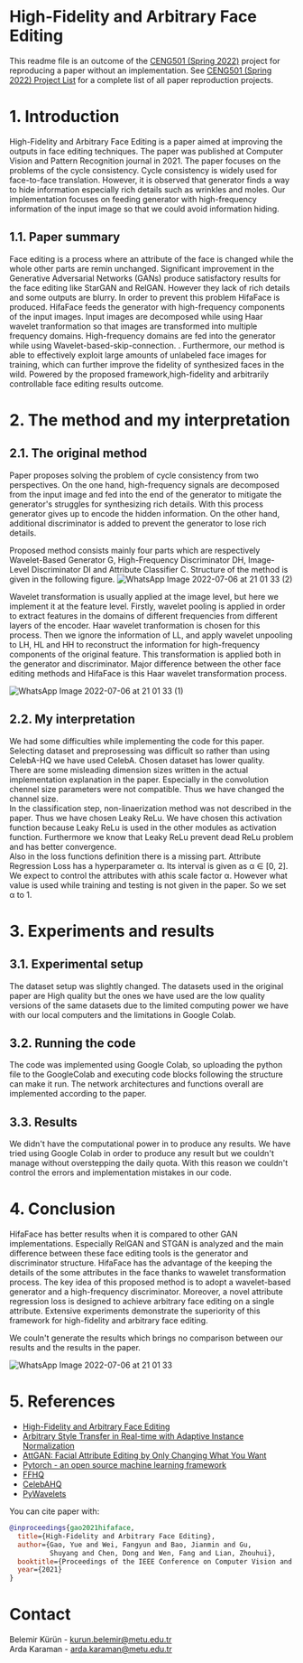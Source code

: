 # High-Fidelity and Arbitrary Face Editing

This readme file is an outcome of the [CENG501 (Spring 2022)](https://ceng.metu.edu.tr/~skalkan/DL/) project for reproducing a paper without an implementation. See [CENG501 (Spring 2022) Project List](https://github.com/CENG501-Projects/CENG501-Spring2022) for a complete list of all paper reproduction projects.

# 1. Introduction

High-Fidelity and Arbitrary Face Editing is a paper aimed at improving the outputs in face editing techniques. The paper was published at Computer Vision and Pattern Recognition journal in 2021. The paper focuses on the problems of the cycle consistency. Cycle consistency is widely used for face-to-face translation. However, it is observed that generator finds a way to hide information especially rich details such as wrinkles and moles. Our implementation focuses on feeding generator with high-frequency information of the input image so that we could avoid information hiding.

## 1.1. Paper summary

Face editing is a process where an attribute of the face is changed while the whole other parts are remin unchanged. Significant improvement in the Generative Adversarial Networks (GANs) produce satisfactory results for the face editing like StarGAN and RelGAN. However they lack of rich details and some outputs are blurry. In order to prevent this problem HifaFace is produced. HifaFace feeds the generator with high-frequency components of the input images. Input images are decomposed while using Haar wavelet tranformation so that images are transformed into multiple frequency domains. High-frequency domains are fed into the generator while using Wavelet-based-skip-connection. . Furthermore, our method is able to effectively exploit large amounts of unlabeled face images for training, which can further improve the fidelity of synthesized faces in the wild. Powered by the proposed framework,high-fidelity and arbitrarily controllable face editing results outcome.
# 2. The method and my interpretation

## 2.1. The original method

Paper proposes solving the problem of cycle consistency from two perspectives. On the one hand, high-frequency signals are decomposed from the input image and fed into the end of the generator to mitigate the generator's struggles for synthesizing rich details. With this process generator gives up to encode the hidden information. On the other hand, additional discriminator is added to prevent the generator to lose rich details. 

Proposed method consists mainly four parts which are respectively Wavelet-Based Generator G, High-Frequency Discriminator DH, Image-Level Discriminator DI and  Attribute Classifier C. Structure of the method is given in the following figure.
![WhatsApp Image 2022-07-06 at 21 01 33 (2)](https://user-images.githubusercontent.com/60968544/177636010-9e073e85-792e-497c-9034-6fe22cd2b45f.jpeg)

Wavelet transformation is usually applied at the image level, but here we implement it at the feature level. Firstly, wavelet pooling is applied in order 
to extract features in the domains of different frequencies from different layers of the encoder. Haar wavelet tranformation is chosen for this process. Then we ignore the information of LL, and apply wavelet unpooling to LH, HL and HH to reconstruct the information for high-frequency components of the original feature. This transformation is applied both in the generator and discriminator. Major difference between the other face editing methods and HifaFace is this Haar wavelet transformation process.

![WhatsApp Image 2022-07-06 at 21 01 33 (1)](https://user-images.githubusercontent.com/60968544/177638389-57a726ff-f62b-4142-86cb-67ea5de2aef3.jpeg)


## 2.2. My interpretation 
We had some difficulties while implementing the code for this paper. <br/>
Selecting dataset and preprosessing was difficult so rather than using CelebA-HQ we have used CelebA. Chosen dataset has lower quality.  <br/>
There are some misleading dimension sizes written in the actual implementation explanation in the paper. Especially in the convolution chennel size parameters were not compatible. Thus we have changed the channel size.  <br/>
In the classification step, non-linaerization method was not described in the paper. Thus we have chosen Leaky ReLu. We have chosen this activation function because Leaky ReLu is used in the other modules as activation function. Furthermore we know that Leaky ReLu prevent dead ReLu problem and has better convergence.  <br/>
Also in the loss functions definition there is a missing part. Attribute Regression Loss has a hyperparameter α. Its interval is given as α ∈ [0, 2].
We expect to control the attributes with athis scale factor α. However what value is used while training and testing is not given in the paper. So we set α to 1.


# 3. Experiments and results

## 3.1. Experimental setup

The dataset setup was slightly changed. The datasets used in the original paper are High quality but the ones we have used are the low quality versions of the same datasets due to the limited computing power we have with our local computers and the limitations in Google Colab.

## 3.2. Running the code

The code was implemented using Google Colab, so uploading the python file to the GoogleColab and executing code blocks following the structure can make it run. The network architectures and functions overall are implemented according to the paper.

## 3.3. Results

We didn't have the computational power in to produce any results. We have tried using Google Colab in order to produce any result but we couldn't manage without overstepping the daily quota. With this reason we couldn't control the errors and implementation mistakes in our code. 


# 4. Conclusion
HifaFace has better results when it is compared to other GAN implementations. Especially RelGAN and STGAN is analyzed and the main difference between these face editing tools is the generator and discriminator structure. HifaFace has the advantage of the keeping the details of the some attributes in the face thanks to wawelet transformation process. The key idea of this proposed method is to adopt a wavelet-based generator and a high-frequency discriminator. Moreover, a novel attribute regression loss is designed to achieve arbitrary face editing on a single attribute. Extensive experiments demonstrate the superiority of this framework for high-fidelity and arbitrary face editing. 

We couln't generate the results which brings no comparison between our results and the results in the paper. 
 
![WhatsApp Image 2022-07-06 at 21 01 33](https://user-images.githubusercontent.com/60968544/177644510-150d4955-26b4-475d-a94a-2e1edfbe2f62.jpeg)


# 5. References
- [High-Fidelity and Arbitrary Face Editing](https://arxiv.org/abs/2103.15814v1)
- [Arbitrary Style Transfer in Real-time with Adaptive Instance Normalization](https://arxiv.org/abs/1703.06868v2)
- [AttGAN: Facial Attribute Editing by Only Changing What You Want](https://arxiv.org/abs/1711.10678)
- [Pytorch - an open source machine learning framework](https://pytorch.org)  <br/>
- [FFHQ](https://paperswithcode.com/dataset/ffhq)  <br/>
- [CelebAHQ](https://paperswithcode.com/dataset/celeba-hq)  <br/>
- [PyWavelets](https://github.com/PyWavelets/pywt)  <br/>

You can cite paper with:
```bibtex
@inproceedings{gao2021hifaface,  
  title={High-Fidelity and Arbitrary Face Editing}, 
  author={Gao, Yue and Wei, Fangyun and Bao, Jianmin and Gu,  
          Shuyang and Chen, Dong and Wen, Fang and Lian, Zhouhui}, 
  booktitle={Proceedings of the IEEE Conference on Computer Vision and Pattern Recognition}, 
  year={2021}  
}
```
# Contact
Belemir Kürün - [kurun.belemir@metu.edu.tr](kurun.belemir@metu.edu.tr)  <br/>
Arda Karaman - [arda.karaman@metu.edu.tr](arda.karaman@metu.edu.tr)  <br/>
